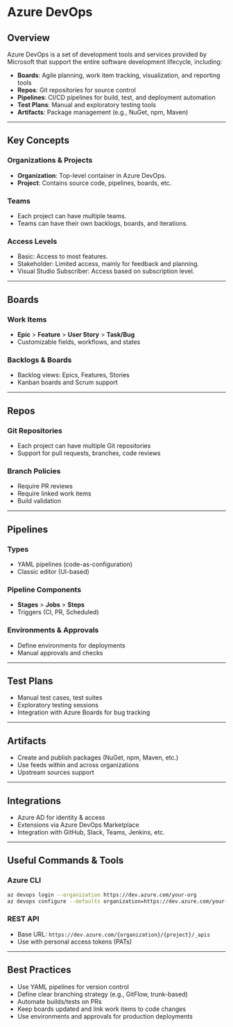 # Azure DevOps

## Overview
Azure DevOps is a set of development tools and services provided by Microsoft that support the entire software development lifecycle, including:

- **Boards**: Agile planning, work item tracking, visualization, and reporting tools
- **Repos**: Git repositories for source control
- **Pipelines**: CI/CD pipelines for build, test, and deployment automation
- **Test Plans**: Manual and exploratory testing tools
- **Artifacts**: Package management (e.g., NuGet, npm, Maven)

---

## Key Concepts

### Organizations & Projects
- **Organization**: Top-level container in Azure DevOps.
- **Project**: Contains source code, pipelines, boards, etc.

### Teams
- Each project can have multiple teams.
- Teams can have their own backlogs, boards, and iterations.

### Access Levels
- Basic: Access to most features.
- Stakeholder: Limited access, mainly for feedback and planning.
- Visual Studio Subscriber: Access based on subscription level.

---

## Boards

### Work Items
- **Epic** > **Feature** > **User Story** > **Task/Bug**
- Customizable fields, workflows, and states

### Backlogs & Boards
- Backlog views: Epics, Features, Stories
- Kanban boards and Scrum support

---

## Repos

### Git Repositories
- Each project can have multiple Git repositories
- Support for pull requests, branches, code reviews

### Branch Policies
- Require PR reviews
- Require linked work items
- Build validation

---

## Pipelines

### Types
- YAML pipelines (code-as-configuration)
- Classic editor (UI-based)

### Pipeline Components
- **Stages** > **Jobs** > **Steps**
- Triggers (CI, PR, Scheduled)

### Environments & Approvals
- Define environments for deployments
- Manual approvals and checks

---

## Test Plans

- Manual test cases, test suites
- Exploratory testing sessions
- Integration with Azure Boards for bug tracking

---

## Artifacts

- Create and publish packages (NuGet, npm, Maven, etc.)
- Use feeds within and across organizations
- Upstream sources support

---

## Integrations

- Azure AD for identity & access
- Extensions via Azure DevOps Marketplace
- Integration with GitHub, Slack, Teams, Jenkins, etc.

---

## Useful Commands & Tools

### Azure CLI
```bash
az devops login --organization https://dev.azure.com/your-org
az devops configure --defaults organization=https://dev.azure.com/your-org project=your-project
```

### REST API
- Base URL: `https://dev.azure.com/{organization}/{project}/_apis`
- Use with personal access tokens (PATs)

---

## Best Practices

- Use YAML pipelines for version control
- Define clear branching strategy (e.g., GitFlow, trunk-based)
- Automate builds/tests on PRs
- Keep boards updated and link work items to code changes
- Use environments and approvals for production deployments